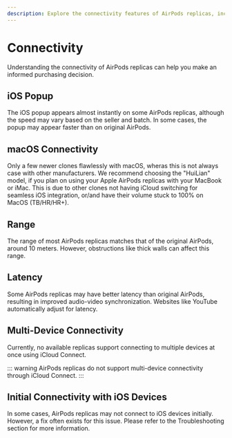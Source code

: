 ```yaml
---
description: Explore the connectivity features of AirPods replicas, including iOS popup speed, range, latency, lack of multi-device connectivity, macOS compatibility, iOS audio playback issues, and initial connectivity with iOS devices.
---
```


# Connectivity

Understanding the connectivity of AirPods replicas can help you make an informed purchasing decision.

## iOS Popup

The iOS popup appears almost instantly on some AirPods replicas, although the speed may vary based on the seller and batch. In some cases, the popup may appear faster than on original AirPods.

## macOS Connectivity

  Only a few newer clones flawlessly with macOS, wheras this is not always case with other manufacturers. We recommend choosing the "HuiLian" model, if you plan on using your Apple AirPods replicas with your MacBook or iMac. This is due to other clones not having iCloud switching for seamless iOS integration,   or/and have their volume stuck to 100% on MacOS (TB/HR/HR+).

## Range

The range of most AirPods replicas matches that of the original AirPods, around 10 meters. However, obstructions like thick walls can affect this range.

## Latency

Some AirPods replicas may have better latency than original AirPods, resulting in improved audio-video synchronization. Websites like YouTube automatically adjust for latency.

## Multi-Device Connectivity

Currently, no available replicas support connecting to multiple devices at once using iCloud Connect.

::: warning
AirPods replicas do not support multi-device connectivity through iCloud Connect.
:::

## Initial Connectivity with iOS Devices

In some cases, AirPods replicas may not connect to iOS devices initially. However, a fix often exists for this issue. Please refer to the Troubleshooting section for more information.
